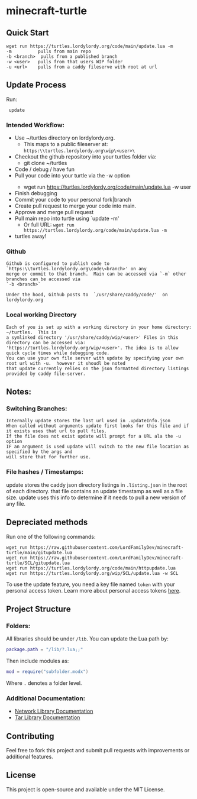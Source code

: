 # minecraft-turtle

## Quick Start
```
wget run https://turtles.lordylordy.org/code/main/update.lua -m
-m          pulls from main repo
-b <branch>  pulls from a published branch
-w <user>   pulls from that users WIP folder
-u <url>    pulls from a caddy fileserve with root at url
```

## Update Process

Run:
```
 update
```

### Intended Workflow:
- Use ~/turtles directory on lordylordy.org. 
    - This maps to a public fileserver at: `https:\\turtles.lordylordy.org\wip\<user>\`
- Checkout the github repository into your turtles folder via:
    - git clone <git url> ~/turtles
- Code / debug / have fun
- Pull your code into your turtle via the -w <user> option
    - wget run https://turtles.lordylordy.org/code/main/update.lua -w user
- Finish debugging
- Commit your code to your personal fork|branch
- Create pull request to merge your code into main.
- Approve and merge pull request
- Pull main repo into turtle using `update -m'
    - Or full URL: `wget run https://turtles.lordylordy.org/code/main/update.lua -m`
- turtles away!

### Github
    Github is configured to publish code to `https:\\turtles.lordylordy.org\code\<branch>' on any
    merge or commit to that branch.  Main can be accessed via `-m` other branches can be accessed via
    `-b <branch>`

    Under the hood, Github posts to  `/usr/share/caddy/code/'  on lordylordy.org

### Local working Directory
    Each of you is set up with a working directory in your home directory: ~/turtles.  This is
    a symlinked directory '/usr/share/caddy/wip/<user>' Files in this directory can be accessed via:
    'https://turtles.lordylordy.org/wip/<user>'. The idea is to allow quick cycle times while debugging code.
    You can use your own file server with update by specifying your own root url with -u.  however it shoudl be noted
    that update currently relies on the json formatted directory listings provided by caddy file-server.

## Notes:
### Switching Branches:
    Internally update stores the last url used in .updateInfo.json
    When called without arguments update first looks for this file and if it exists uses that url to pull files.
    If the file does not exist update will prompt for a URL ala the -u option
    IF an argument is used update will switch to the new file location as specified by the args and 
    will store that for further use.

### File hashes / Timestamps:
   update stores the caddy json directory listings in `.listing.json` in the root of each directory.
   that file contains an update timestamp as well as a file size.  update uses this info to determine
   if it needs to pull a new version of any file.


## Depreciated methods
Run one of the following commands:
```
wget run https://raw.githubusercontent.com/LordFamilyDev/minecraft-turtle/main/gitupdate.lua
wget run https://raw.githubusercontent.com/LordFamilyDev/minecraft-turtle/SCL/gitupdate.lua
wget run https://turtles.lordylordy.org/code/main/httpupdate.lua
wget run https://turtles.lordylordy.org/wip/SCL/update.lua -w SCL
```

To use the update feature, you need a key file named `token` with your personal access token. Learn more about personal access tokens [here](https://docs.github.com/en/authentication/keeping-your-account-and-data-secure/managing-your-personal-access-tokens).

## Project Structure

### Folders:
All libraries should be under `/lib`. You can update the Lua path by:
```lua
package.path = "/lib/?.lua;;"
```

Then include modules as:
```lua
mod = require("subfolder.modx")
```
Where `.` denotes a folder level.

### Additional Documentation:
- [Network Library Documentation](lib/net/README.md)
- [Tar Library Documentation](lib/tar/README.md)

## Contributing
Feel free to fork this project and submit pull requests with improvements or additional features.

## License
This project is open-source and available under the MIT License.

